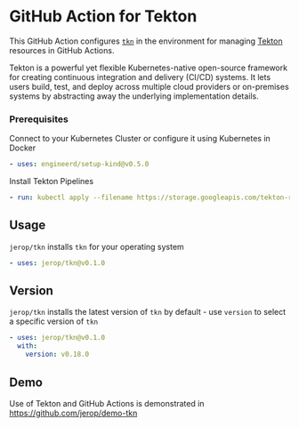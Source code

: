 # GitHub Action for Tekton

This GitHub Action configures [`tkn`](https://github.com/tektoncd/cli) in the environment for managing [Tekton](https://tekton.dev/) 
resources in GitHub Actions. 

Tekton is a powerful yet flexible Kubernetes-native open-source framework for creating continuous integration and 
delivery (CI/CD) systems. It lets users build, test, and deploy across multiple cloud providers or on-premises systems 
by abstracting away the underlying implementation details.

### Prerequisites

Connect to your Kubernetes Cluster or configure it using Kubernetes in Docker

```yaml
- uses: engineerd/setup-kind@v0.5.0
```

Install Tekton Pipelines 

```yaml
- run: kubectl apply --filename https://storage.googleapis.com/tekton-releases/pipeline/latest/release.yaml
```

## Usage

`jerop/tkn` installs `tkn` for your operating system 

```yaml
- uses: jerop/tkn@v0.1.0
```

## Version

`jerop/tkn` installs the latest version of `tkn` by default - use `version` to select a specific version of `tkn`

```yaml
- uses: jerop/tkn@v0.1.0
  with:
    version: v0.18.0
```

## Demo

Use of Tekton and GitHub Actions is demonstrated in https://github.com/jerop/demo-tkn

